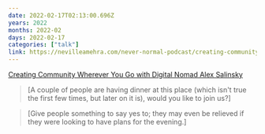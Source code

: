 ```yaml
---
date: 2022-02-17T02:13:00.696Z
years: 2022
months: 2022-02
days: 2022-02-17
categories: ["talk"]
link: https://nevilleamehra.com/never-normal-podcast/creating-community-wherever-you-go-with-digital-nomad-alex-salinsky-episode-011/
---
```

[Creating Community Wherever You Go with Digital Nomad Alex Salinsky](https://nevilleamehra.com/never-normal-podcast/creating-community-wherever-you-go-with-digital-nomad-alex-salinsky-episode-011/)

> [A couple of people are having dinner at this place (which isn't true the first few times, but later on it is), would you like to join us?]

> [Give people something to say yes to; they may even be relieved if they were looking to have plans for the evening.]

